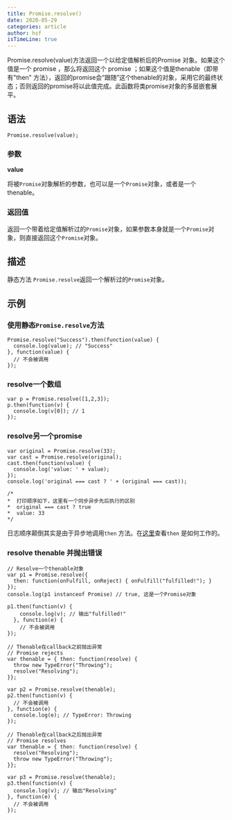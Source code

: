 ```yaml
---
title: Promise.resolve()
date: 2020-05-29
categories: article
author: hsf
isTimeLine: true
---
```


Promise.resolve(value)方法返回一个以给定值解析后的Promise 对象。如果这个值是一个 promise ，那么将返回这个 promise ；如果这个值是thenable（即带有"then" 方法），返回的promise会“跟随”这个thenable的对象，采用它的最终状态；否则返回的promise将以此值完成。此函数将类promise对象的多层嵌套展平。

## 语法

```
Promise.resolve(value);
```

### 参数

**value**

将被`Promise`对象解析的参数，也可以是一个`Promise`对象，或者是一个thenable。

### 返回值

返回一个带着给定值解析过的`Promise`对象，如果参数本身就是一个`Promise`对象，则直接返回这个`Promise`对象。

## 描述

静态方法 `Promise.resolve`返回一个解析过的`Promise`对象。

## 示例

### 使用静态`Promise.resolve`方法

```
Promise.resolve("Success").then(function(value) {
  console.log(value); // "Success"
}, function(value) {
  // 不会被调用
});
```

### resolve一个数组

```
var p = Promise.resolve([1,2,3]);
p.then(function(v) {
  console.log(v[0]); // 1
});
```

### resolve另一个promise

```
var original = Promise.resolve(33);
var cast = Promise.resolve(original);
cast.then(function(value) {
  console.log('value: ' + value);
});
console.log('original === cast ? ' + (original === cast));

/*
*  打印顺序如下，这里有一个同步异步先后执行的区别
*  original === cast ? true
*  value: 33
*/
```

日志顺序颠倒其实是由于异步地调用`then` 方法。在[这里](https://developer.mozilla.org/en-US/docs/Web/JavaScript/Reference/Global_Objects/Promise/then#Return_value)查看`then` 是如何工作的。

### resolve thenable 并抛出错误

```
// Resolve一个thenable对象
var p1 = Promise.resolve({ 
  then: function(onFulfill, onReject) { onFulfill("fulfilled!"); }
});
console.log(p1 instanceof Promise) // true, 这是一个Promise对象

p1.then(function(v) {
    console.log(v); // 输出"fulfilled!"
  }, function(e) {
    // 不会被调用
});

// Thenable在callback之前抛出异常
// Promise rejects
var thenable = { then: function(resolve) {
  throw new TypeError("Throwing");
  resolve("Resolving");
}};

var p2 = Promise.resolve(thenable);
p2.then(function(v) {
  // 不会被调用
}, function(e) {
  console.log(e); // TypeError: Throwing
});

// Thenable在callback之后抛出异常
// Promise resolves
var thenable = { then: function(resolve) {
  resolve("Resolving");
  throw new TypeError("Throwing");
}};

var p3 = Promise.resolve(thenable);
p3.then(function(v) {
  console.log(v); // 输出"Resolving"
}, function(e) {
  // 不会被调用
});
```

